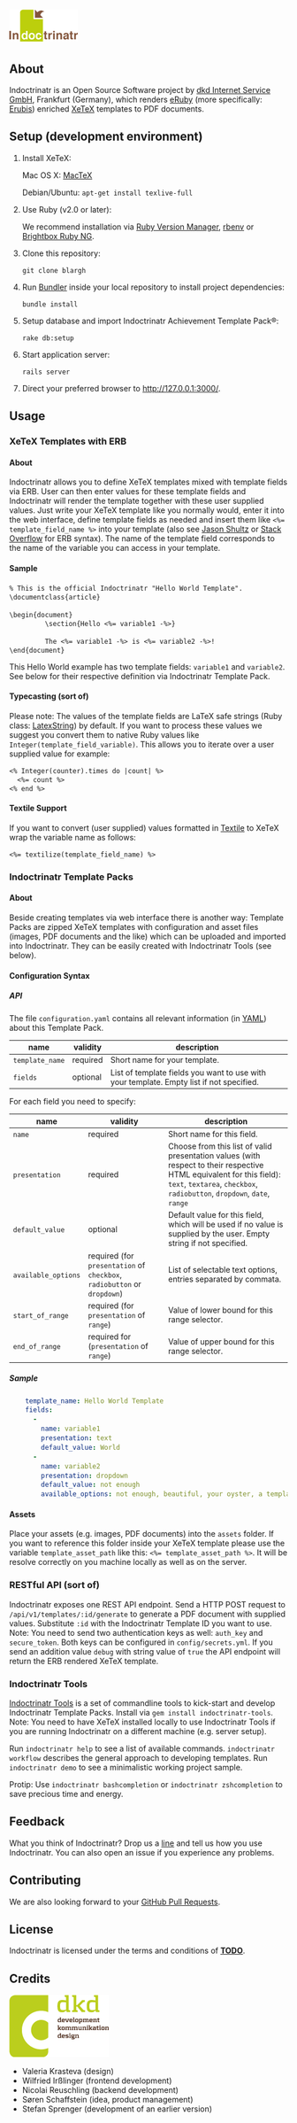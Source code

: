 # ![Indoctrinatr](app/assets/images/logo.png)

## About

Indoctrinatr is an Open Source Software project by [dkd Internet Service GmbH](https://dkd.de/), Frankfurt (Germany), which renders [eRuby](https://en.wikipedia.org/wiki/ERuby) (more specifically: [Erubis](http://www.kuwata-lab.com/erubis/)) enriched [XeTeX](http://tug.org/xetex/) templates to PDF documents.

## Setup (development environment)

1.  Install XeTeX:

    Mac OS X: [MacTeX](https://tug.org/mactex/)
 
    Debian/Ubuntu: `apt-get install texlive-full`

2.  Use Ruby (v2.0 or later):

    We recommend installation via [Ruby Version Manager](https://rvm.io/), [rbenv](http://rbenv.org/) or [Brightbox Ruby NG](http://brightbox.com/docs/ruby/ubuntu/).

3.  Clone this repository:

    ```Shell
    git clone blargh
    ```

4.  Run [Bundler](http://bundler.io/) inside your local repository to install project dependencies:

    ```Shell
    bundle install
    ```

5.  Setup database and import Indoctrinatr Achievement Template Pack®:

    ```Shell
    rake db:setup
    ```

6.  Start application server:

    ```Shell
    rails server
    ```

7.  Direct your preferred browser to <http://127.0.0.1:3000/>.

## Usage

### XeTeX Templates with ERB

#### About

Indoctrinatr allows you to define XeTeX templates mixed with template fields via ERB. User can then enter values for these template fields and Indoctrinatr will render the template together with these user supplied values. Just write your XeTeX template like you normally would, enter it into the web interface, define template fields as needed and insert them like `<%= template_field_name %>` into your template (also see [Jason Shultz](http://jasonshultz.com/2013228examples-of-ruby-erb-syntax/) or [Stack Overflow](http://stackoverflow.com/questions/7996695/what-is-the-difference-between-and-in-erb-in-rails) for ERB syntax). The name of the template field corresponds to the name of the variable you can access in your template.

#### Sample

    % This is the official Indoctrinatr "Hello World Template".
    \documentclass{article}

    \begin{document}
             \section{Hello <%= variable1 -%>}
             
             The <%= variable1 -%> is <%= variable2 -%>!
    \end{document}

This Hello World example has two template fields: `variable1` and `variable2`. See below for their respective definition via Indoctrinatr Template Pack.

#### Typecasting (sort of)

Please note: The values of the template fields are LaTeX safe strings (Ruby class: [LatexString](http://rubydoc.info/gems/to_latex/0.5.0/)) by default. If you want to process these values we suggest you convert them to native Ruby values like `Integer(template_field_variable)`. This allows you to iterate over a user supplied value for example:

    <% Integer(counter).times do |count| %>
      <%= count %>
    <% end %>

#### Textile Support

If you want to convert (user supplied) values formatted in [Textile](http://txstyle.org/) to XeTeX wrap the variable name as follows:

    <%= textilize(template_field_name) %>

### Indoctrinatr Template Packs

#### About

Beside creating templates via web interface there is another way: Template Packs are zipped XeTeX templates with configuration and asset files (images, PDF documents and the like) which can be uploaded and imported into Indoctrinatr. They can be easily created with Indoctrinatr Tools (see below).

#### Configuration Syntax

##### API

The file `configuration.yaml` contains all relevant information (in [YAML](http://www.yaml.org/)) about this Template Pack.

| name | validity | description |
|----|----|----|
| `template_name` | required | Short name for your template. |
| `fields` | optional | List of template fields you want to use with your template. Empty list if not specified. |

For each field you need to specify:

| name | validity | description |
|----|----|----|
| `name` | required | Short name for this field. |
| `presentation` | required | Choose from this list of valid presentation values (with respect to their respective HTML equivalent for this field): `text`, `textarea`, `checkbox`, `radiobutton`, `dropdown`, `date`, `range` |
| `default_value` | optional | Default value for this field, which will be used if no value is supplied by the user. Empty string if not specified. |
| `available_options` | required (for `presentation` of `checkbox`, `radiobutton` or `dropdown`) | List of selectable text options, entries separated by commata. |
| `start_of_range` | required (for `presentation` of `range`) | Value of lower bound for this range selector. |
| `end_of_range` | required for (`presentation` of `range`) | Value of upper bound for this range selector. |

##### Sample

```YAML
    template_name: Hello World Template
    fields:
      -
        name: variable1
        presentation: text
        default_value: World
      -
        name: variable2
        presentation: dropdown
        default_value: not enough
        available_options: not enough, beautiful, your oyster, a template
```

#### Assets

Place your assets (e.g. images, PDF documents) into the `assets` folder. If you want to reference this folder inside your XeTeX template please use the variable `template_asset_path` like this: `<%= template_asset_path %>`. It will be resolve correctly on you machine locally as well as on the server.

### RESTful API (sort of)

Indoctrinatr exposes one REST API endpoint. Send a HTTP POST request to `/api/v1/templates/:id/generate` to generate a PDF document with supplied values. Substitute `:id` with the Indoctrinatr Template ID you want to use. Note: You need to send two authentication keys as well: `auth_key` and `secure_token`. Both keys can be configured in `config/secrets.yml`. If you send an addition value `debug` with string value of `true` the API endpoint will return the ERB rendered XeTeX template.

### Indoctrinatr Tools

[Indoctrinatr Tools](__TODO__) is a set of commandline tools to kick-start and develop Indoctrinatr Template Packs. Install via `gem install indoctrinatr-tools`. Note: You need to have XeTeX installed locally to use Indoctrinatr Tools if you are running Indoctrinatr on a different machine (e.g. server setup).

Run `indoctrinatr help` to see a list of available commands. `indoctrinatr workflow` describes the general approach to developing templates. Run `indoctrinatr demo` to see a minimalistic working project sample.

Protip: Use `indoctrinatr bashcompletion` or `indoctrinatr zshcompletion` to save precious time and energy.

## Feedback

What you think of Indoctrinatr? Drop us a [line](info@dkd.de) and tell us how you use Indoctrinatr. You can also open an issue if you experience any problems.

## Contributing

We are also looking forward to your [GitHub Pull Requests](https://help.github.com/articles/using-pull-requests/).

## License

Indoctrinatr is licensed under the terms and conditions of [__TODO__]().

## Credits

[![dkd](app/assets/images/dkd_logo.png)](https://dkd.de/)

* Valeria Krasteva (design)
* Wilfried Irßlinger (frontend development)
* Nicolai Reuschling (backend development)
* Søren Schaffstein (idea, product management)
* Stefan Sprenger (development of an earlier version)
